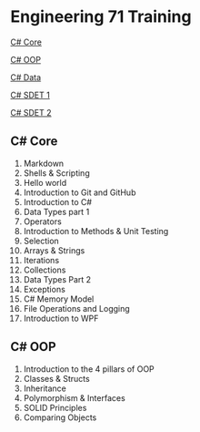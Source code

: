 # Engineering 71 Training

[C# Core](#c#-core)

[C# OOP](#c#-oop)

[C# Data]()

[C# SDET 1]()

[C# SDET 2]()

## C# Core

1. Markdown
2. Shells & Scripting
3. Hello world
4. Introduction to Git and GitHub
5. Introduction to C#
6. Data Types part 1
7. Operators
8. Introduction to Methods & Unit Testing
9. Selection
10. Arrays & Strings
11. Iterations
12. Collections
13. Data Types Part 2
14. Exceptions
15. C# Memory Model
16. File Operations and Logging
17. Introduction to WPF



## C# OOP

1. Introduction to the 4 pillars of OOP
2. Classes & Structs
3. Inheritance
4. Polymorphism & Interfaces
5. SOLID Principles
6. Comparing Objects